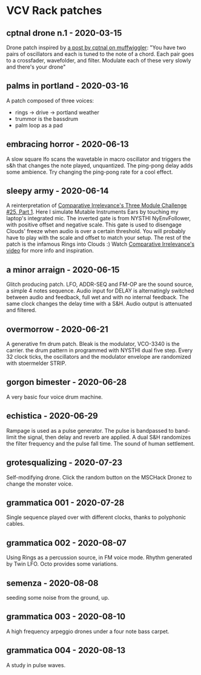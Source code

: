 # VCV Rack patches

## cptnal drone n.1 - 2020-03-15

Drone patch inspired by [a post by cptnal on muffwiggler](https://www.muffwiggler.com/forum/viewtopic.php?p=3121475#p3121475): "You have two pairs of oscillators and each is tuned to the note of a chord. Each pair goes to a crossfader, wavefolder, and filter. Modulate each of these very slowly and there's your drone"

## palms in portland - 2020-03-16

A patch composed of three voices:
- rings ->  drive  -> portland weather
- trummor is the bassdrum
- palm loop as a pad

## embracing horror - 2020-06-13

A slow square lfo scans the wavetable in macro oscillator and triggers the s&h that changes the note played, unquantized. The ping-pong delay adds some ambience.  Try changing the ping-pong rate for a cool effect.

## sleepy army - 2020-06-14

 A reinterpretation of [Comparative Irrelevance's Three Module Challenge #25, Part 1](https://www.youtube.com/watch?v=1Xz87QkFaqo).
 Here I simulate Mutable Instruments Ears by touching my laptop's integrated mic. The inverted gate is from NYSTHI NyEnvFollower, with positive offset and negative scale. This gate is used to disengage Clouds' freeze when audio is over a certain threshold. You will probably have to play with the scale and offset to match your setup. The rest of the patch is the infamous Rings into Clouds :) Watch [Comparative Irrelevance's video](https://www.youtube.com/watch?v=1Xz87QkFaqo) for more info and inspiration.

## a minor arraign - 2020-06-15

Glitch producing patch. LFO, ADDR-SEQ and FM-OP are the sound source, a simple 4 notes sequence. Audio input for DELAY is alternatingly switched between audio and feedback, full wet and with no internal feedback. The same clock changes the delay time with a S&H. Audio output is attenuated and filtered.

## overmorrow - 2020-06-21

A generative fm drum patch. Bleak is the modulator, VCO-3340 is the carrier. the drum pattern in programmed with NYSTHI dual five step. Every 32 clock ticks, the oscillators and the modulator envelope are randomized with stoermelder STRIP.

## gorgon bimester - 2020-06-28

A very basic four voice drum machine.

## echistica - 2020-06-29

Rampage is used as a pulse generator. The pulse is bandpassed to band-limit the signal, then delay and reverb are applied. A dual S&H randomizes the filter frequency and the pulse fall time. The sound of human settlement.

## grotesqualizing - 2020-07-23

Self-modifying drone. Click the random button on the MSCHack Dronez to change the monster voice.

## grammatica 001 - 2020-07-28

Single sequence played over with different clocks, thanks to polyphonic cables.

## grammatica 002 - 2020-08-07

Using Rings as a percussion source, in FM voice mode. Rhythm generated by Twin LFO. Octo provides some variations.

## semenza - 2020-08-08

seeding some noise from the ground, up.

## grammatica 003 - 2020-08-10

A high frequency arpeggio drones under a four note bass carpet.

## grammatica 004 - 2020-08-13

A study in pulse waves.
